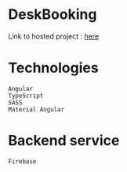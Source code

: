 # DeskBooking

Link to hosted project : [here](https://desk-booking-59893.web.app/)

# Technologies
    Angular
    TypeScript
    SASS
    Material Angular

# Backend service
    Firebase
